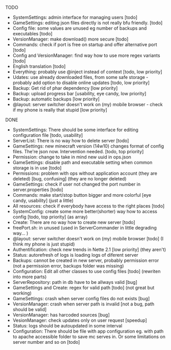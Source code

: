 TODO

* SystemSettings: admin interface for managing users [todo]
* GameSettings: editing json files directly is not really bfu friendly. [todo]
* Config file: some values are unused eg number of backups and executables [todo]
* VersionManager: make download() more secure [todo]
* Commands: check if port is free on startup and offer alternative port [todo]
* Config and VersionManager: find way how to use more regex variants [todo]
* English translation [todo]
* Everything: probably use @inject instead of context [todo, low priority]
* Udates: use already downloaded files, from some safe storage - probably add option to disable online updates [todo, low priority]
* Backup: Get rid of phar dependency [low priority]
* Backup: upload progress bar [usability, eye candy, low priority]
* Backup: automatic backups [low priority]
* @layout: server switcher doesn't work on (my) mobile browser - check if my phone is really that stupid [low priority] 

DONE

* SystemSettings: There should be some interface for editing configuration file [todo, usability]
* ServerList: There is no way how to delete server [todo]
* GameSettings: new minecraft version (14w10) changes format of config files. The're json now. Intervention needed. [todo, top priority]
* Permission: change to take in mind new uuid in ops.json
* GameSettings: disable path and executable setting when common storage is in use [todo]
* Permissions: problem with ops without application account (they are deleted) [bug, confusing] (they are no longer deleted)
* GameSettings: check if user not changed the port number in server.properties [todo]
* Commands: make start/stop button bigger and more colorful [eye candy, usability] (just a little)
* All resources: check if everybody have access to the right places [todo]
* SystemConfig: create some more better(shorter) way how to access config [todo, top priority] (as array)
* Create: There are no way how to create new server [todo]
* freePort.sh: in unused (used in ServerCommander in little degrading way... )
* @layout: server switcher doesn't work on (my) mobile browser [todo] (I think my phone is just stupid)
* Authentification: check new trends in Nette 2.1 [low priority] (they aren't)
* Status: autorefresh of logs is loading logs of diferent server
* Backups: cannot be created in new server, probably permission error (not a permission error, backups folder was missing)
* Configuration: Edit all other classes to use config files [todo] (rewriten into more parts)
* ServerRepository: path in db have to be allways valid [bug]
* GameSettings and Create: regex for valid path [todo] (not great but working)
* GameSettings: crash when server config files do not exists [bug]
* VersionManager: crash when server path is invalid [not a bug, path should be valid]
* VersionManager: has harcoded sources [bug]
* VesionManager: check updates only on user request [speedup]
* Status: logs should be autoupdated in some interval
* Configuration: There should be file with app configuration eg. with path to apache accessible folder to save mc serves in. Or some limitations on server number and so on [todo]